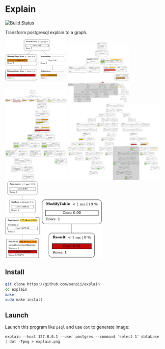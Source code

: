 # Explain

[![Build Status](https://gitlab.com/sanpi/explain/badges/master/pipeline.svg)](https://gitlab.com/sanpi/explain/commits/master)

Transform postgresql explain to a graph.

[<img title="Explain plan 1" src="https://raw.githubusercontent.com/sanpii/explain/master/examples/plan_1.png" width="200px" />](https://raw.githubusercontent.com/sanpii/explain/master/examples/plan_1.png)
[<img title="Explain plan 2" src="https://raw.githubusercontent.com/sanpii/explain/master/examples/plan_2.png" width="200px" />](https://raw.githubusercontent.com/sanpii/explain/master/examples/plan_2.png)
[<img title="Explain plan 3" src="https://raw.githubusercontent.com/sanpii/explain/master/examples/plan_3.png" width="200px" />](https://raw.githubusercontent.com/sanpii/explain/master/examples/plan_3.png)
[<img title="Explain plan 4" src="https://raw.githubusercontent.com/sanpii/explain/master/examples/plan_4.png" width="200px" />](https://raw.githubusercontent.com/sanpii/explain/master/examples/plan_4.png)
[<img title="Explain plan 5" src="https://raw.githubusercontent.com/sanpii/explain/master/examples/plan_5.png" width="200px" />](https://raw.githubusercontent.com/sanpii/explain/master/examples/plan_5.png)
[<img title="Explain plan large" src="https://raw.githubusercontent.com/sanpii/explain/master/examples/plan_large.png" width="300px" />](https://raw.githubusercontent.com/sanpii/explain/master/examples/plan_large.png)
[<img title="Explain plan parallel" src="https://raw.githubusercontent.com/sanpii/explain/master/examples/plan_parallel.png" height="250px" />](https://raw.githubusercontent.com/sanpii/explain/master/examples/plan_parallel.png)
[<img title="Explain plan trigger" src="https://raw.githubusercontent.com/sanpii/explain/master/examples/plan_trigger.png" width="200px" />](https://raw.githubusercontent.com/sanpii/explain/master/examples/plan_trigger.png)

## Install

```bash
git clone https://github.com/sanpii/explain
cd explain
make
sudo make install
```

## Launch

Launch this program like `psql` and use `dot` to generate image:

```
explain --host 127.0.0.1 --user postgres --command 'select 1' database | dot -Tpng > explain.png
```
